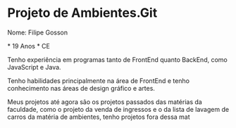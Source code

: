 <h1>Projeto de Ambientes.Git</h1>
<p>Nome: Filipe Gosson</p>
* 19 Anos
* CE
<p>Tenho experiência em programas tanto de FrontEnd quanto BackEnd, como JavaScript e Java.</p>
<p>Tenho habilidades principalmente na área de FrontEnd e tenho conhecimento nas áreas de design gráfico e artes.</p>
<p>Meus projetos até agora são os projetos passados das matérias da faculdade, como o projeto da venda de ingressos e o da lista de lavagem de carros da matéria de ambientes, tenho projetos fora dessa mat</p>
